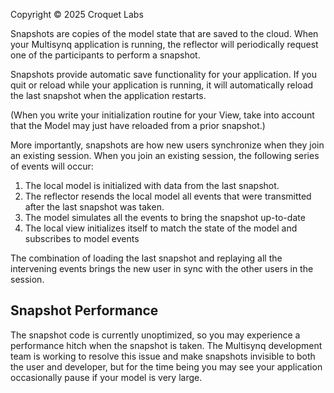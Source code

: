 Copyright © 2025 Croquet Labs

Snapshots are copies of the model state that are saved to the cloud. When your Multisynq application is running, the reflector will periodically request one of the participants to perform a snapshot.

Snapshots provide automatic save functionality for your application. If you quit or reload while your application is running, it will automatically reload the last snapshot when the application restarts.

(When you write your initialization routine for your View, take into account that the Model may just have reloaded from a prior snapshot.)

More importantly, snapshots are how new users synchronize when they join an existing session. When you join an existing session, the following series of events will occur:

1. The local model is initialized with data from the last snapshot.
2. The reflector resends the local model all events that were transmitted after the last snapshot was taken.
3. The model simulates all the events to bring the snapshot up-to-date
4. The local view initializes itself to match the state of the model and subscribes to model events

The combination of loading the last snapshot and replaying all the intervening events brings the new user in sync with the other users in the session.

## Snapshot Performance

The snapshot code is currently unoptimized, so you may experience a performance hitch when the snapshot is taken. The Multisynq development team is working to resolve this issue and make snapshots invisible to both the user and developer, but for the time being you may see your application occasionally pause if your model is very large.
